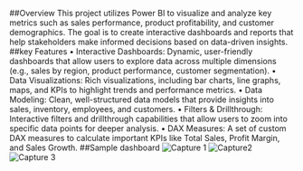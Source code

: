 ##Overview
This project utilizes Power BI to visualize and analyze key metrics such as sales performance, product profitability, and customer demographics. The goal is to create interactive dashboards and reports that help stakeholders make informed decisions based on data-driven insights.
##key Features
•	Interactive Dashboards: Dynamic, user-friendly dashboards that allow users to explore data across multiple dimensions (e.g., sales by region, product performance, customer segmentation).
•	Data Visualizations: Rich visualizations, including bar charts, line graphs, maps, and KPIs to highlight trends and performance metrics.
•	Data Modeling: Clean, well-structured data models that provide insights into sales, inventory, employees, and customers.
•	Filters & Drillthrough: Interactive filters and drillthrough capabilities that allow users to zoom into specific data points for deeper analysis.
•	DAX Measures: A set of custom DAX measures to calculate important KPIs like Total Sales, Profit Margin, and Sales Growth.
##Sample dashboard
![Capture 1](https://github.com/user-attachments/assets/a1d9a483-d2ac-4e90-8e8f-600265e458f3)
![Capture2](https://github.com/user-attachments/assets/e331e346-7288-4a34-8d42-90a48fe7b860)
![Capture 3](https://github.com/user-attachments/assets/375619a5-5c66-461f-9fba-54aac4082b5c)
